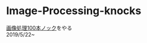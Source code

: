 # Image-Processing-knocks

[画像処理100本ノック](https://github.com/yoyoyo-yo/Gasyori100knock)をやる  
2019/5/22~